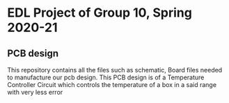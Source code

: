 # EDL Project of Group 10, Spring 2020-21
## PCB design
This repository contains all the files such as schematic, Board files needed to manufacture our pcb design. This PCB design is of a Temperature Controller Circuit which controls the temperature of a box in a said range with very less error
